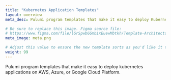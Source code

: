 ```yaml
---
title: "Kubernetes Application Templates"
layout: overview
meta_desc: Pulumi program templates that make it easy to deploy Kubernetes applications on AWS, Azure, or Google Cloud Platform.

# Be sure to replace this image. Figma source file:
# https://www.figma.com/file/lGrSpwbGGmbixEuewMbtkh/Template-Architecture-Diagrams?node-id=15%3A196
meta_image: meta.png

# Adjust this value to ensure the new template sorts as you'd like it to sort in the list.
weight: 99
---
```


Pulumi program templates that make it easy to deploy kubernetes applications on AWS, Azure, or Google Cloud Platform.
